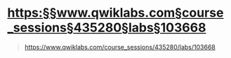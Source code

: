 
# <https:§§www.qwiklabs.com§course_sessions§435280§labs§103668>
> <https://www.qwiklabs.com/course_sessions/435280/labs/103668>
        